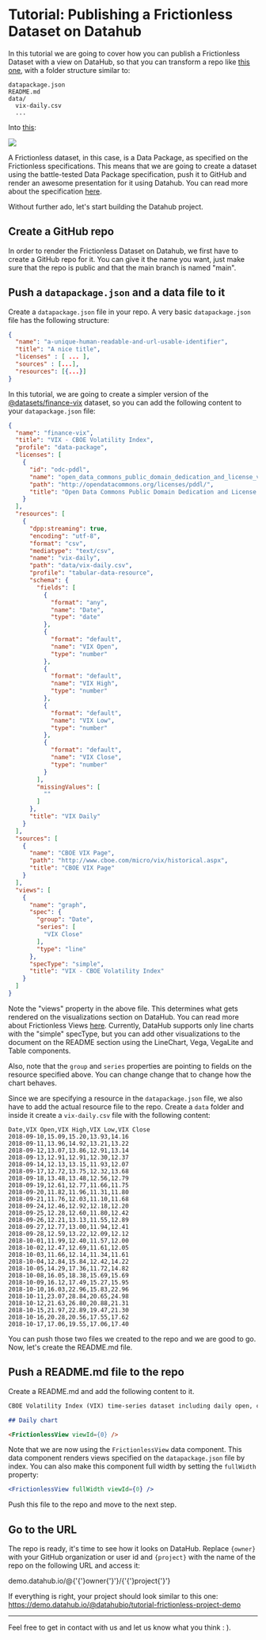 # Tutorial: Publishing a Frictionless Dataset on Datahub

In this tutorial we are going to cover how you can publish a Frictionless Dataset with a view on DataHub, so that you can transform a repo like [this one](https://github.com/datahubio/tutorial-frictionless-project-demo), with a folder structure similar to:

```bash=
datapackage.json
README.md
data/
  vix-daily.csv
  ...
```

Into [this](https://demo.datahub.io/@datahubio/tutorial-frictionless-project-demo):

![](https://i.imgur.com/J0acu3H.png)


A Frictionless dataset, in this case, is a Data Package, as specified on the Frictionless specifications. This means that we are going to create a dataset using the battle-tested Data Package specification, push it to GitHub and render an awesome presentation for it using Datahub. You can read more about the specification [here](https://specs.frictionlessdata.io/guides/data-package/).

Without further ado, let's start building the Datahub project.

## Create a GitHub repo

In order to render the Frictionless Dataset on Datahub, we first have to create a GitHub repo for it. You can give it the name you want, just make sure that the repo is public and that the main branch is named "main".

## Push a `datapackage.json` and a data file to it

Create a `datapackage.json` file in your repo. A very basic `datapackage.json` file has the following structure:

```json
{
  "name": "a-unique-human-readable-and-url-usable-identifier",
  "title": "A nice title",
  "licenses" : [ ... ],
  "sources" : [...],
  "resources": [{...}]
}

```

In this tutorial, we are going to create a simpler version of the [@datasets/finance-vix](https://github.com/datasets/finance-vix/) dataset, so you can add the following content to your `datapackage.json` file:

```json
{
  "name": "finance-vix",
  "title": "VIX - CBOE Volatility Index",
  "profile": "data-package",
  "licenses": [
    {
      "id": "odc-pddl",
      "name": "open_data_commons_public_domain_dedication_and_license_v1.0",
      "path": "http://opendatacommons.org/licenses/pddl/",
      "title": "Open Data Commons Public Domain Dedication and License v1.0"
    }
  ],
  "resources": [
    {
      "dpp:streaming": true,
      "encoding": "utf-8",
      "format": "csv",
      "mediatype": "text/csv",
      "name": "vix-daily",
      "path": "data/vix-daily.csv",
      "profile": "tabular-data-resource",
      "schema": {
        "fields": [
          {
            "format": "any",
            "name": "Date",
            "type": "date"
          },
          {
            "format": "default",
            "name": "VIX Open",
            "type": "number"
          },
          {
            "format": "default",
            "name": "VIX High",
            "type": "number"
          },
          {
            "format": "default",
            "name": "VIX Low",
            "type": "number"
          },
          {
            "format": "default",
            "name": "VIX Close",
            "type": "number"
          }
        ],
        "missingValues": [
          ""
        ]
      },
      "title": "VIX Daily"
    }
  ],
  "sources": [
    {
      "name": "CBOE VIX Page",
      "path": "http://www.cboe.com/micro/vix/historical.aspx",
      "title": "CBOE VIX Page"
    }
  ],
  "views": [
    {
      "name": "graph",
      "spec": {
        "group": "Date",
        "series": [
          "VIX Close"
        ],
        "type": "line"
      },
      "specType": "simple",
      "title": "VIX - CBOE Volatility Index"
    }
  ]
}
```

Note the "views" property in the above file. This determines what gets rendered on the visualizations section on DataHub. You can read more about Frictionless Views [here](https://specs.frictionlessdata.io/views/#specification). Currently, DataHub supports only line charts with the "simple" specType, but you can add other visualizations to the document on the README section using the LineChart, Vega, VegaLite and Table components.

Also, note that the `group` and `series` properties are pointing to fields on the resource specified above. You can change change that to change how the chart behaves.

Since we are specifying a resource in the `datapackage.json` file, we also have to add the actual resource file to the repo. Create a `data` folder and inside it create a `vix-daily.csv` file with the following content:

```csv
Date,VIX Open,VIX High,VIX Low,VIX Close
2018-09-10,15.09,15.20,13.93,14.16
2018-09-11,13.96,14.92,13.21,13.22
2018-09-12,13.07,13.86,12.91,13.14
2018-09-13,12.91,12.91,12.30,12.37
2018-09-14,12.13,13.15,11.93,12.07
2018-09-17,12.72,13.75,12.32,13.68
2018-09-18,13.48,13.48,12.56,12.79
2018-09-19,12.61,12.77,11.66,11.75
2018-09-20,11.82,11.96,11.31,11.80
2018-09-21,11.76,12.03,11.10,11.68
2018-09-24,12.46,12.92,12.18,12.20
2018-09-25,12.28,12.60,11.80,12.42
2018-09-26,12.21,13.13,11.55,12.89
2018-09-27,12.77,13.00,11.94,12.41
2018-09-28,12.59,13.22,12.09,12.12
2018-10-01,11.99,12.40,11.57,12.00
2018-10-02,12.47,12.69,11.61,12.05
2018-10-03,11.66,12.14,11.34,11.61
2018-10-04,12.84,15.84,12.42,14.22
2018-10-05,14.29,17.36,11.72,14.82
2018-10-08,16.05,18.38,15.69,15.69
2018-10-09,16.12,17.49,15.27,15.95
2018-10-10,16.03,22.96,15.83,22.96
2018-10-11,23.07,28.84,20.65,24.98
2018-10-12,21.63,26.80,20.88,21.31
2018-10-15,21.97,22.89,19.47,21.30
2018-10-16,20.28,20.56,17.55,17.62
2018-10-17,17.06,19.55,17.06,17.40
```

You can push those two files we created to the repo and we are good to go. Now, let's create the README.md file.

## Push a README.md file to the repo

Create a README.md and add the following content to it.

```markdown 
CBOE Volatility Index (VIX) time-series dataset including daily open, close, high and low. The CBOE Volatility Index (VIX) is a key measure of market expectations of near-term volatility conveyed by S&P 500 stock index option prices introduced in 1993.

## Daily chart

<FrictionlessView viewId={0} />

```

Note that we are now using the `FrictionlessView` data component. This data component renders views specified on the `datapackage.json` file by index. You can also make this component full width by setting the `fullWidth` property:

```jsx
<FrictionlessView fullWidth viewId={0} />
```

Push this file to the repo and move to the next step.

## Go to the URL

The repo is ready, it's time to see how it looks on DataHub. Replace `{owner}` with your GitHub organization or user id and `{project}` with the name of the repo on the following URL and access it:

demo.datahub.io/@{'{'}owner{'}'}/{'{'}project{'}'}

If everything is right, your project should look similar to this one: https://demo.datahub.io/@datahubio/tutorial-frictionless-project-demo

___

Feel free to get in contact with us and let us know what you think : ).

